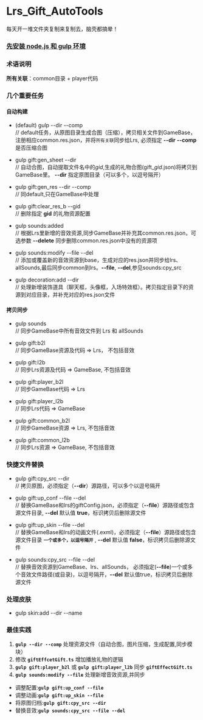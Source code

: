 # Lrs_Gift_AutoTools
  每天开一堆文件夹复制来复制去，脑壳都搞晕！

### [先安装 node.js 和 gulp 环境](https://gulpjs.com/)

### 术语说明
  **所有关联**：common目录 + player代码

### 几个重要任务

  #### 自动构建
  *  (default) gulp --dir --comp                   
  // default任务，从原图目录生成合图（压缩），拷贝相关文件到GameBase，注册相应common.res.json，并将`所有关联`同步给Lrs, 必须指定 __--dir__
     __--comp__ 是否压缩合图    

  *  gulp gift:gen_sheet --dir    
  // 自动合图，自动提取文件名中的*gid*,生成的礼物合图(gift_*gid*.json)将拷贝到GameBase里。 __--dir__ 指定原图目录（可以多个，以逗号隔开）   
  
  *  gulp gift:gen_res --dir  --comp        
  // 同default,只在GameBase中处理   

  * gulp gift:clear_res_b --gid    
  // 删除指定 __gid__ 的礼物资源配置    
  
  *  gulp sounds:added               
  // 根据Lrs里新增的音效资源,同步GameBase并补充其common.res.json，可选参数 __--delete__ 同步删除common.res.json中没有的资源项   

  * gulp sounds:modify --file --del   
  // 添加或覆盖新的音效资源到base，生成对应的res.json并同步给lrs、allSounds,最后同步common到lrs。__--file__, __--del__,参见sounds:cpy_src   
  
  * gulp decoration:add --dir   
  // 处理新增装饰道具（聊天框，头像框，入场特效框）。拷贝指定目录下的资源到对应目录，并补充对应的res.json文件   
  
  #### 拷贝同步
  *  gulp sounds                
  // 同步GameBase中所有音效文件到 Lrs 和 allSounds
  
  *  gulp gift:b2l              
  // 同步GameBase资源及代码 => Lrs， 不包括音效
  
  *  gulp gift:l2b              
  // 同步Lrs资源及代码 => GameBase, 不包括音效
  
  *  gulp gift:player_b2l       
  // 同步GameBase代码 => Lrs
  
  *  gulp gift:player_l2b       
  // 同步Lrs代码 => GameBase
  
  *  gulp gift:common_b2l       
  // 同步GameBase资源 => Lrs, 不包括音效
  
  *  gulp gift:common_l2b      
  // 同步Lrs资源 => GameBase, 不包括音效   
  
 ### 快捷文件替换
  *  gulp gift:cpy_src --dir     
  // 拷贝原图，必须指定（__--dir__）源路径，可以多个以逗号隔开
  
  * gulp gift:up_conf --file --del                
  // 替换GameBase和lrs的giftConfig.json，必须指定（__--file__）源路径或包含源文件目录, __--del__ 默认值 __true__，标识拷贝后删除源文件
  
  * gulp gift:up_skin --file --del                
  // 替换GameBase和lrs的动画文件(.exml)，必须指定（__--file__）源路径或包含源文件目录 __`一个或多个，以逗号隔开`__ , __--del__ 默认值 __false__，标识拷贝后删除源文件

  * gulp sounds:cpy_src --file --del    
  // 替换音效资源到GameBase、lrs、allSounds， 必须指定(__--file__)一个或多个音效文件路径(或目录)，以逗号隔开，__--del__ 默认值true，标识拷贝后删除源文件

### 处理皮肤
  * gulp skin:add --dir --name

### 最佳实践
  1. __`gulp --dir --comp`__ 处理资源文件（自动合图，图片压缩，生成配置,同步模块） 
  2. 修改 __`giftEffcetGift.ts`__  增加播放礼物的逻辑
  3. __`gulp gift:player_b2l`__ 或 __`gulp gift:player_l2b`__  同步 __`giftEffectGift.ts`__    
  4. __`gulp sounds:modify --file`__ 处理新增音效资源,并同步    

  * 调整配置:__`gulp gift:up_conf --file`__
  * 调整动画:__`gulp gift:up_skin --file`__
  * 将原图归档:__`gulp gift:cpy_src --dir`__   
  * 替换音效:__`gulp sounds:cpy_src --file --del`__
